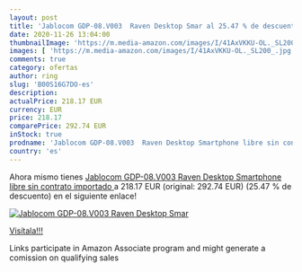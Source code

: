 ```yaml
---
layout: post
title: 'Jablocom GDP-08.V003  Raven Desktop Smar al 25.47 % de descuento'
date: 2020-11-26 13:04:00
thumbnailImage: 'https://m.media-amazon.com/images/I/41AxVKKU-OL._SL200_.jpg'
images: [ 'https://m.media-amazon.com/images/I/41AxVKKU-OL._SL200_.jpg' ]
comments: true
category: ofertas
author: ring
slug: 'B00S16G7DO-es'
description:
actualPrice: 218.17 EUR
currency: EUR
price: 218.17
comparePrice: 292.74 EUR
inStock: true
prodname: 'Jablocom GDP-08.V003  Raven Desktop Smartphone libre sin contrato  importado '
country: 'es'
---
```


Ahora mismo tienes [Jablocom GDP-08.V003  Raven Desktop Smartphone libre sin contrato  importado ](https://www.amazon.es/dp/B00S16G7DO/?tag=tolees-21) a 218.17 EUR (original: 292.74 EUR) (25.47 %  de descuento) en el siguiente enlace!

[![Jablocom GDP-08.V003  Raven Desktop Smar](https://m.media-amazon.com/images/I/41AxVKKU-OL._SL200_.jpg)](https://www.amazon.es/dp/B00S16G7DO/?tag=tolees-21)

[Visítala!!!](https://www.amazon.es/dp/B00S16G7DO/?tag=tolees-21)

Links participate in Amazon Associate program and might generate a comission on qualifying sales
